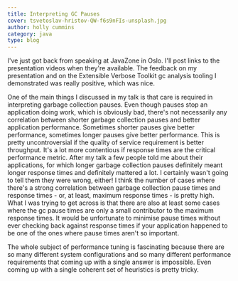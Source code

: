 ```yaml
---
title: Interpreting GC Pauses
cover: tsvetoslav-hristov-QW-f6s9nFIs-unsplash.jpg
author: holly cummins
category: java
type: blog
---
```


I've just got back from speaking at JavaZone in Oslo. I'll post links to the presentation videos when they're available. The feedback on my presentation and on the Extensible Verbose Toolkit gc analysis tooling I demonstrated was really positive, which was nice.

One of the main things I discussed in my talk is that care is required in interpreting garbage collection pauses. Even though pauses stop an application doing work, which is obviously bad, there's not necessarily any correlation between shorter garbage collection pauses and better application performance. Sometimes shorter pauses give better performance, sometimes longer pauses give better performance. This is pretty uncontroversial if the quality of service requirement is better throughput. It's a lot more contentious if response times are the critical performance metric. After my talk a few people told me about their applications, for which longer garbage collection pauses definitely meant longer response times and definitely mattered a lot. I certainly wasn't going to tell them they were wrong, either! I think the number of cases where there's a strong correlation between garbage collection pause times and response times - or, at least, maximum response times - is pretty high. What I was trying to get across is that there are also at least some cases where the gc pause times are only a small contributor to the maximum response times. It would be unfortunate to minimise pause times without ever checking back against response times if your application happened to be one of the ones where pause times aren't so important.

The whole subject of performance tuning is fascinating because there are so many different system configurations and so many different performance requirements that coming up with a single answer is impossible. Even coming up with a single coherent set of heuristics is pretty tricky.
